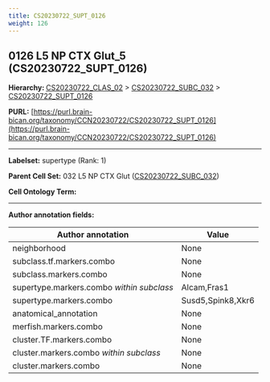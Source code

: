 ```yaml
---
title: CS20230722_SUPT_0126
weight: 126
---
```

## 0126 L5 NP CTX Glut_5 (CS20230722_SUPT_0126)
<b>Hierarchy: </b>
[CS20230722_CLAS_02](../CS20230722_CLAS_02) >
[CS20230722_SUBC_032](../CS20230722_SUBC_032) >
[CS20230722_SUPT_0126](../CS20230722_SUPT_0126)

**PURL:** [https://purl.brain-bican.org/taxonomy/CCN20230722/CS20230722_SUPT_0126](https://purl.brain-bican.org/taxonomy/CCN20230722/CS20230722_SUPT_0126)

---


**Labelset:** supertype (Rank: 1)

**Parent Cell Set:** 032 L5 NP CTX Glut ([CS20230722_SUBC_032](../CS20230722_SUBC_032))



**Cell Ontology Term:** 

[MARKER GENES.]: #


---

[TRANSFERRED ANNOTATIONS.]: #


[AUTHOR ANNOTATION FIELDS.]: #


**Author annotation fields:**

| Author annotation | Value |
|-------------------|-------|
|neighborhood|None|
|subclass.tf.markers.combo|None|
|subclass.markers.combo|None|
|supertype.markers.combo _within subclass_|Alcam,Fras1|
|supertype.markers.combo|Susd5,Spink8,Xkr6|
|anatomical_annotation|None|
|merfish.markers.combo|None|
|cluster.TF.markers.combo|None|
|cluster.markers.combo _within subclass_|None|
|cluster.markers.combo|None|
